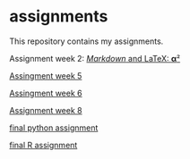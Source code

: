 # assignments
This repository contains my assignments.

Assignment week 2:
[*Markdown* and LaTeX: **α**²](https://github.com/tomurbaschek/assignments/blob/master/Assignment_week_2.ipynb)

[Assingment week 5 ](https://github.com/tomurbaschek/assignments/blob/master/Assignment_week_5.ipynb)

[Assingment week 6 ](https://github.com/tomurbaschek/assignments/blob/master/assignment4.ipynb)

[Assignment week 8](https://github.com/tomurbaschek/assignments/blob/master/assignment5.ipynb)

[final python assignment](https://github.com/tomurbaschek/assignments/blob/master/Final_Assignment_Python_1_students.ipynb)

[final R assignment](https://github.com/tomurbaschek/assignments/blob/master/OECD_R_exam.ipynb)
